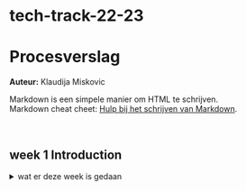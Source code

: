 # tech-track-22-23

# Procesverslag
**Auteur:** Klaudija Miskovic


Markdown is een simpele manier om HTML te schrijven.  
Markdown cheat cheet: [Hulp bij het schrijven van Markdown](https://github.com/adam-p/markdown-here/wiki/Markdown-Cheatsheet).



<br>

## week 1 Introduction

<details >
  <summary>wat er deze week is gedaan</summary>
  
  ### Maandag
  Tijdens de werkgroep hebben wij met een dummy api proberen data op te schonen: https://codepen.io/klaudij/pen/WNyeaGL?editors=1112


  ### Dinsdag
  Het uitgewerkte huiswerk van dinsdag is op mijn codepen te vinden : https://codepen.io/klaudij/pen/RwJwgpE?editors=1111
  
  #### Bronnen:
  <details>
  <summary>Bronnen dat mij geholpen hebben bij de opdrachten:</summary>
  - klasgenoten 😤 <br>
  - https://www.freecodecamp.org/news/how-to-convert-a-string-to-a-number-in-javascript/ <br>
  - https://stackoverflow.com/questions/4437916/how-to-convert-all-elements-in-an-array-to-integer-in-javascript <br>
  - https://stackoverflow.com/questions/1026069/how-do-i-make-the-first-letter-of-a-string-uppercase-in-javascript <br>
  - https://javascript.plainenglish.io/add-modify-and-delete-properties-from-javascript-object-7ad07e7be1bb <br>
  - https://sabe.io/blog/javascript-sort-array-objects-property <br>
  - https://github.com/cmda-tt/course-22-23/tree/main/week-1 <br>
  </details>
  
  ### Woensdag
  Tijdens de werkgroep hebben wij met SVG gewerkt door middel van een emoji na te maken van scratch met svg codes: https://codepen.io/klaudij/pen/ZERYbZy?editors=1010



  ### Donderdag
  Het uitgewerkte huiswerk van donderdag is op mijn codepen te vinden : https://codepen.io/klaudij/pen/qBKEQyp?editors=1011
  
  #### Bronnen:
  <details>
  <summary>Bronnen dat mij geholpen hebben bij de opdrachten:</summary>
  - klasgenoten 😤 <br>
  -  https://www.valentinog.com/blog/html-table/ <br>
  - https://github.com/cmda-tt/course-22-23/tree/main/week-1 <br>
  - https://thomaswilburn.github.io/viz-book/js-templates.html <br>
  </details>
  
 

  
  
  
</details>
